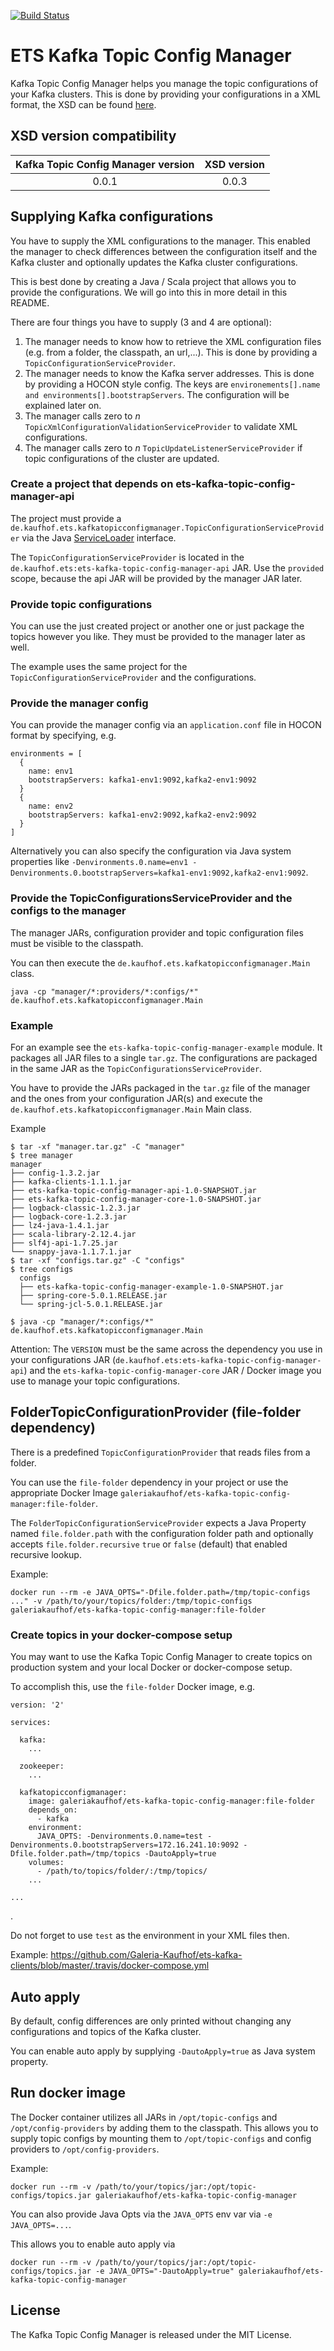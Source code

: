[![Build Status](https://travis-ci.com/makubi/ets-kafka-topic-config-manager.svg?branch=master)](https://travis-ci.com/makubi/ets-kafka-topic-config-manager)

# ETS Kafka Topic Config Manager

Kafka Topic Config Manager helps you manage the topic configurations of your Kafka clusters.
This is done by providing your configurations in a XML format, the XSD can be found [here](https://github.com/Galeria-Kaufhof/xsds/tree/gh-pages/ets-kafka-topic-config-manager).

## XSD version compatibility

| Kafka Topic Config Manager version | XSD version |
|:----------------------------------:|:-----------:|
| 0.0.1                              | 0.0.3       |

## Supplying Kafka configurations

You have to supply the XML configurations to the manager. This enabled the manager to check differences between the configuration itself and the Kafka cluster and optionally updates the Kafka cluster configurations.

This is best done by creating a Java / Scala project that allows you to provide the configurations. We will go into this in more detail in this README.

There are four things you have to supply (3 and 4 are optional):
1. The manager needs to know how to retrieve the XML configuration files (e.g. from a folder, the classpath, an url,...). This is done by providing a `TopicConfigurationServiceProvider`.
2. The manager needs to know the Kafka server addresses. This is done by providing a HOCON style config. The keys are `environements[].name and environments[].bootstrapServers`. The configuration will be explained later on.
3. The manager calls zero to _n_ `TopicXmlConfigurationValidationServiceProvider` to validate XML configurations.
4. The manager calls zero to _n_ `TopicUpdateListenerServiceProvider` if topic configurations of the cluster are updated.

### Create a project that depends on ets-kafka-topic-config-manager-api

The project must provide a `de.kaufhof.ets.kafkatopicconfigmanager.TopicConfigurationServiceProvider` via the Java [ServiceLoader](https://docs.oracle.com/javase/8/docs/api/java/util/ServiceLoader.html) interface.

The `TopicConfigurationServiceProvider` is located in the `de.kaufhof.ets:ets-kafka-topic-config-manager-api` JAR.
Use the `provided` scope, because the api JAR will be provided by the manager JAR later.

### Provide topic configurations

You can use the just created project or another one or just package the topics however you like.
They must be provided to the manager later as well.

The example uses the same project for the `TopicConfigurationServiceProvider` and the configurations.

### Provide the manager config

You can provide the manager config via an `application.conf` file in HOCON format by specifying, e.g.
```
environments = [
  {
    name: env1
    bootstrapServers: kafka1-env1:9092,kafka2-env1:9092
  }
  {
    name: env2
    bootstrapServers: kafka1-env2:9092,kafka2-env2:9092
  }
]
```

Alternatively you can also specify the configuration via Java system properties like
`-Denvironments.0.name=env1 -Denvironments.0.bootstrapServers=kafka1-env1:9092,kafka2-env1:9092`.

### Provide the TopicConfigurationsServiceProvider and the configs to the manager

The manager JARs, configuration provider and topic configuration files must be visible to the classpath.

You can then execute the `de.kaufhof.ets.kafkatopicconfigmanager.Main` class.

`java -cp "manager/*:providers/*:configs/*" de.kaufhof.ets.kafkatopicconfigmanager.Main`

### Example
For an example see the `ets-kafka-topic-config-manager-example` module.
It packages all JAR files to a single `tar.gz`.
The configurations are packaged in the same JAR as the `TopicConfigurationsServiceProvider`.

You have to provide the JARs packaged in the `tar.gz` file of the manager and the ones from your configuration JAR(s) and execute the `de.kaufhof.ets.kafkatopicconfigmanager.Main` Main class.

Example

```
$ tar -xf "manager.tar.gz" -C "manager"
$ tree manager
manager
├── config-1.3.2.jar
├── kafka-clients-1.1.1.jar
├── ets-kafka-topic-config-manager-api-1.0-SNAPSHOT.jar
├── ets-kafka-topic-config-manager-core-1.0-SNAPSHOT.jar
├── logback-classic-1.2.3.jar
├── logback-core-1.2.3.jar
├── lz4-java-1.4.1.jar
├── scala-library-2.12.4.jar
├── slf4j-api-1.7.25.jar
└── snappy-java-1.1.7.1.jar
$ tar -xf "configs.tar.gz" -C "configs"
$ tree configs
  configs
  ├── ets-kafka-topic-config-manager-example-1.0-SNAPSHOT.jar
  ├── spring-core-5.0.1.RELEASE.jar
  └── spring-jcl-5.0.1.RELEASE.jar

$ java -cp "manager/*:configs/*" de.kaufhof.ets.kafkatopicconfigmanager.Main
``` 

Attention: The `VERSION` must be the same across the dependency you use in your configurations JAR (`de.kaufhof.ets:ets-kafka-topic-config-manager-api`) and the `ets-kafka-topic-config-manager-core` JAR / Docker image you use to manage your topic configurations.

## FolderTopicConfigurationProvider (file-folder dependency)

There is a predefined `TopicConfigurationProvider` that reads files from a folder.

You can use the `file-folder` dependency in your project or use the appropriate Docker Image `galeriakaufhof/ets-kafka-topic-config-manager:file-folder`.

The `FolderTopicConfigurationServiceProvider` expects a Java Property named `file.folder.path` with the configuration folder path and optionally accepts `file.folder.recursive` `true` or `false` (default) that enabled recursive lookup.

Example:

`docker run --rm -e JAVA_OPTS="-Dfile.folder.path=/tmp/topic-configs ..." -v /path/to/your/topics/folder:/tmp/topic-configs galeriakaufhof/ets-kafka-topic-config-manager:file-folder`

### Create topics in your docker-compose setup

You may want to use the Kafka Topic Config Manager to create topics on production system and your local Docker or docker-compose setup.

To accomplish this, use the `file-folder` Docker image, e.g.

```
version: '2'

services:

  kafka:
    ...
    
  zookeeper:
    ...
    
  kafkatopicconfigmanager:
    image: galeriakaufhof/ets-kafka-topic-config-manager:file-folder
    depends_on:
      - kafka
    environment:
      JAVA_OPTS: -Denvironments.0.name=test -Denvironments.0.bootstrapServers=172.16.241.10:9092 -Dfile.folder.path=/tmp/topics -DautoApply=true
    volumes:
      - /path/to/topics/folder/:/tmp/topics/
    ...

...
```

.

Do not forget to use `test` as the environment in your XML files then.

Example: https://github.com/Galeria-Kaufhof/ets-kafka-clients/blob/master/.travis/docker-compose.yml

## Auto apply

By default, config differences are only printed without changing any configurations and topics of the Kafka cluster.

You can enable auto apply by supplying `-DautoApply=true` as Java system property.

## Run docker image

The Docker container utilizes all JARs in `/opt/topic-configs` and `/opt/config-providers` by adding them to the classpath.
This allows you to supply topic configs by mounting them to `/opt/topic-configs` and config providers to `/opt/config-providers`.

Example:

`docker run --rm -v /path/to/your/topics/jar:/opt/topic-configs/topics.jar galeriakaufhof/ets-kafka-topic-config-manager`

You can also provide Java Opts via the `JAVA_OPTS` env var via `-e JAVA_OPTS=...`.

This allows you to enable auto apply via

`docker run --rm -v /path/to/your/topics/jar:/opt/topic-configs/topics.jar -e JAVA_OPTS="-DautoApply=true" galeriakaufhof/ets-kafka-topic-config-manager`

## License

The Kafka Topic Config Manager is released under the MIT License.
